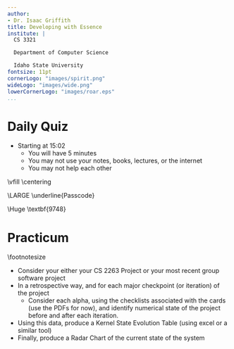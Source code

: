 ```yaml
---
author:
- Dr. Isaac Griffith
title: Developing with Essence
institute: |
  CS 3321

  Department of Computer Science

  Idaho State University
fontsize: 11pt
cornerLogo: "images/spirit.png"
wideLogo: "images/wide.png"
lowerCornerLogo: "images/roar.eps"
...
```


# Daily Quiz

* Starting at 15:02
  - You will have 5 minutes
  - You may not use your notes, books, lectures, or the internet
  - You may not help each other

\vfill
\centering

\LARGE \underline{Passcode}

\Huge \textbf{9748}

# Practicum

\footnotesize

* Consider your either your CS 2263 Project or your most recent group software project
* In a retrospective way, and for each major checkpoint (or iteration) of the project
  - Consider each alpha, using the checklists associated with the cards (use the PDFs for now), and identify numerical state of the project before and after each iteration.
* Using this data, produce a Kernel State Evolution Table (using excel or a similar tool)
* Finally, produce a Radar Chart of the current state of the system
